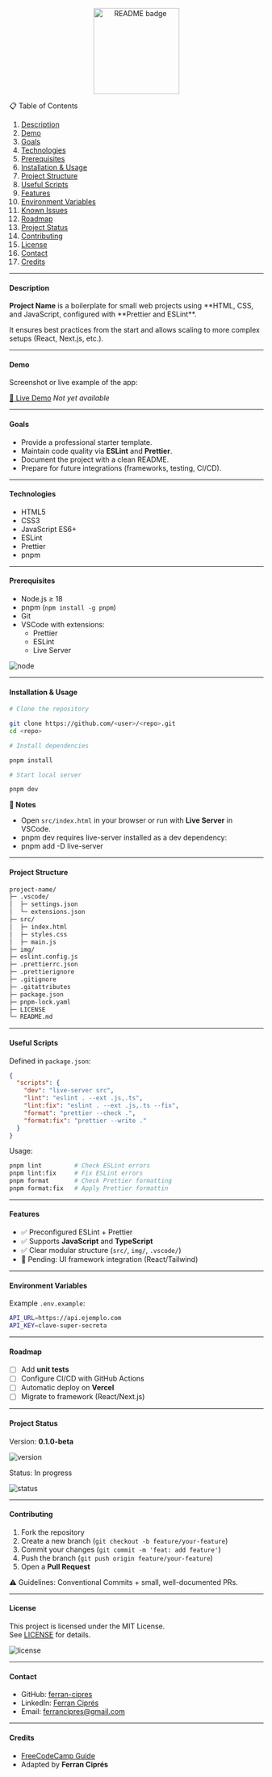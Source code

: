 <!-- ======================================================================
README TEMPLATE — FRONTEND BOILERPLATE (v2025-09-20)
Scope: JavaScript + ESLint + Prettier + pnpm
----------------------------------------------------------------------

WARNINGS
- Avoid placeholders. If Demo/Changelog not ready, write "Not available".
- Add live-server as a dev dependency (not global).
- TypeScript is optional. Add tsconfig.json if really needed.
- Do not duplicate badges and plain text for the same info.
- If Changelog will not be updated, use GitHub Releases instead.
- Be careful when updating the Project Status once the project is finished.
- Always include references to the original project or platform.

====================================================================== -->

<p align="center">
  <img src="https://img.shields.io/badge/README-.md-blue?style=flat&labelColor=2f2f2f&logo=markdown&logoColor=white" alt="README badge" width="170">
</p>

📋 Table of Contents

1. [Description](#description)
2. [Demo](#demo)
3. [Goals](#goals)
4. [Technologies](#technologies)
5. [Prerequisites](#prerequisites)
6. [Installation & Usage](#installation--usage)
7. [Project Structure](#project-structure)
8. [Useful Scripts](#useful-scripts)
9. [Features](#features)
10. [Environment Variables](#environment-variables)
11. [Known Issues](#known-issues)
12. [Roadmap](#roadmap)
13. [Project Status](#project-status)
14. [Contributing](#contributing)
15. [License](#license)
16. [Contact](#contact)
17. [Credits](#credits)

---

#### Description

**Project Name** is a boilerplate for small web projects using **HTML, CSS, and JavaScript, configured with **Prettier and ESLint\*\*.

It ensures best practices from the start and allows scaling to more complex setups (React, Next.js, etc.).

---

#### Demo

Screenshot or live example of the app:

[🔗 Live Demo](https://your-deploy-link.com)
_Not yet available_

---

#### Goals

- Provide a professional starter template.
- Maintain code quality via **ESLint** and **Prettier**.
- Document the project with a clean README.
- Prepare for future integrations (frameworks, testing, CI/CD).

---

#### Technologies

- HTML5
- CSS3
- JavaScript ES6+
- ESLint
- Prettier
- pnpm

---

#### Prerequisites

- Node.js ≥ 18
- pnpm (`npm install -g pnpm`)
- Git
- VSCode with extensions:
  - Prettier
  - ESLint
  - Live Server

<p>
<img src="https://img.shields.io/badge/node-%3E%3D18-green" alt="node">
</p>

---

#### Installation & Usage

```sh
# Clone the repository

git clone https://github.com/<user>/<repo>.git
cd <repo>
```

```sh
# Install dependencies

pnpm install
```

```sh
# Start local server

pnpm dev
```

**📝 Notes**

- Open `src/index.html` in your browser or run with **Live Server** in VSCode.
- pnpm dev requires live-server installed as a dev dependency:
- pnpm add -D live-server

---

#### Project Structure

```sh
project-name/
├─ .vscode/
│  ├─ settings.json
│  └─ extensions.json
├─ src/
│  ├─ index.html
│  ├─ styles.css
│  ├─ main.js
├─ img/
├─ eslint.config.js
├─ .prettierrc.json
├─ .prettierignore
├─ .gitignore
├─ .gitattributes
├─ package.json
├─ pnpm-lock.yaml
├─ LICENSE
└─ README.md
```

---

#### Useful Scripts

Defined in `package.json`:

```json
{
  "scripts": {
    "dev": "live-server src",
    "lint": "eslint . --ext .js,.ts",
    "lint:fix": "eslint . --ext .js,.ts --fix",
    "format": "prettier --check .",
    "format:fix": "prettier --write ."
  }
}
```

Usage:

```bash
pnpm lint         # Check ESLint errors
pnpm lint:fix     # Fix ESLint errors
pnpm format       # Check Prettier formatting
pnpm format:fix   # Apply Prettier formattin
```

---

#### Features

- ✅ Preconfigured ESLint + Prettier
- ✅ Supports **JavaScript** and **TypeScript**
- ✅ Clear modular structure (`src/`, `img/`, `.vscode/`)
- 🚧 Pending: UI framework integration (React/Tailwind)

---

#### Environment Variables

Example `.env.example`:

```bash
API_URL=https://api.ejemplo.com
API_KEY=clave-super-secreta
```

---

#### Roadmap

- [ ] Add **unit tests**
- [ ] Configure CI/CD with GitHub Actions
- [ ] Automatic deploy on **Vercel**
- [ ] Migrate to framework (React/Next.js)

---

#### Project Status

Version: **0.1.0-beta**

<p>
  <img src="https://img.shields.io/badge/version-0.1.0--beta-orange" alt="version">
</p>

Status: In progress

<p>
  <img src="https://img.shields.io/badge/status-in%20progress-yellow" alt="status">
</p>

---

#### Contributing

1. Fork the repository
2. Create a new branch (`git checkout -b feature/your-feature`)
3. Commit your changes (`git commit -m 'feat: add feature'`)
4. Push the branch (`git push origin feature/your-feature`)
5. Open a **Pull Request**

⚠️ Guidelines: Conventional Commits + small, well-documented PRs.

---

#### License

This project is licensed under the MIT License. <br>
See [LICENSE](./LICENSE) for details.

<p>
  <img src="https://img.shields.io/badge/license-MIT-blue.svg" alt="license">
</p>

---

#### Contact

- GitHub: [ferran-cipres](https://github.com/ferran-cipres)
- LinkedIn: [Ferran Ciprés](https://www.linkedin.com/in/ferrancipres/)
- Email: ferrancipres@gmail.com

---

#### Credits

- [FreeCodeCamp Guide](https://www.freecodecamp.org/news/how-to-write-a-good-readme-file/?utm_source=chatgpt.com)
- Adapted by **Ferran Ciprés**
